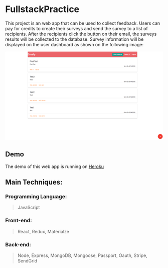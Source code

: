 # FullstackPractice

This project is an web app that can be used to collect feedback. Users can pay for credits to create their surveys and
send the survey to a list of recipients. After the recipients click the button on their email, the surveys results will
be collected to the database. Survey information will be displayed on the user dashboard as shown on the following image:

![](screenshot/Dashboard.png?raw=true)

## Demo
The demo of this web app is running on [Heroku](https://feedback-collection-app-dw.herokuapp.com)

## Main Techniques:

### Programming Language:
>JavaScript

### Front-end:
>React, Redux, Materialze

### Back-end:
>Node, Express, MongoDB, Mongoose, Passport, Oauth, Stripe, SendGrid

